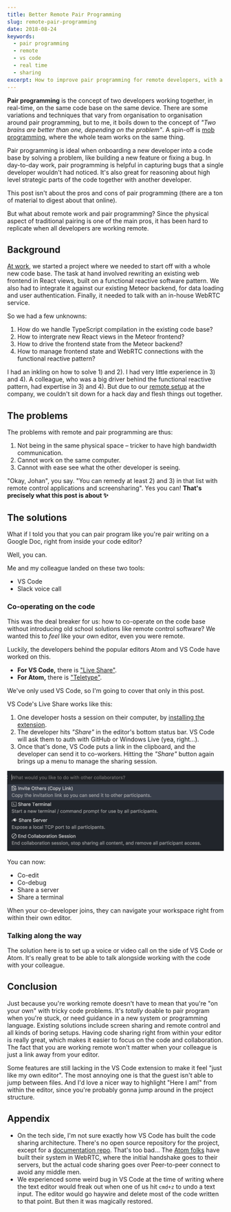 ```yaml
---
title: Better Remote Pair Programming
slug: remote-pair-programming
date: 2018-08-24
keywords:
  - pair programming
  - remote
  - vs code
  - real time
  - sharing
excerpt: How to improve pair programming for remote developers, with a few simple tools.
---
```


**Pair programming** is the concept of two developers working together, in real-time, on the same
code base on the same device. There are some variations and techniques that vary from organisation
to organisation around pair programming, but to me, it boils down to the concept of _"Two brains are
better than one, depending on the problem"_. A spin-off is
[mob programming](https://en.wikipedia.org/wiki/Mob_programming), where the whole team works on the
same thing.

Pair programming is ideal when onboarding a new developer into a code base by solving a problem,
like building a new feature or fixing a bug. In day-to-day work, pair programming is helpful in
capturing bugs that a single developer wouldn't had noticed. It's also great for reasoning about
high level strategic parts of the code together with another developer.

This post isn't about the pros and cons of pair programming (there are a ton of material to digest
about that online).

But what about remote work and pair programming? Since the physical aspect of traditional pairing is
one of the main pros, it has been hard to replicate when all developers are working remote.

## Background

[At work](http://lookback.io), we started a project where we needed to start off with a whole new
code base. The task at hand involved rewriting an existing web frontend in React views, built on a
functional reactive software pattern. We also had to integrate it against our existing Meteor
backend, for data loading and user authentication. Finally, it needed to talk with an in-house
WebRTC service.

So we had a few unknowns:

1. How do we handle TypeScript compilation in the existing code base?
2. How to intergrate new React views in the Meteor frontend?
3. How to drive the frontend state from the Meteor backend?
4. How to manage frontend state and WebRTC connections with the functional reactive pattern?

I had an inkling on how to solve 1) and 2). I had very little experience in 3) and 4). A colleague,
who was a big driver behind the functional reactive pattern, had expertise in 3) and 4). But due to
our [remote setup](/writings/intimate-remote-work/) at the company, we couldn't sit down for a hack
day and flesh things out together.

## The problems

The problems with remote and pair programming are thus:

1. Not being in the same physical space – tricker to have high bandwidth communication.
2. Cannot work on the same computer.
3. Cannot with ease see what the other developer is seeing.

"Okay, Johan", you say. "You can remedy at least 2) and 3) in that list with remote control
applications and screensharing". Yes you can! **That's precisely what this post is about ✨**

## The solutions

What if I told you that you can pair program like you're pair writing on a Google Doc, right from
inside your code editor?

Well, you can.

Me and my colleague landed on these two tools:

- VS Code
- Slack voice call

### Co-operating on the code

This was the deal breaker for us: how to co-operate on the code base without introducing old school
solutions like remote control software? We wanted this to _feel_ like your own editor, even you were
remote.

Luckily, the developers behind the popular editors Atom and VS Code have worked on this.

- **For VS Code,** there is
  ["Live Share"](https://marketplace.visualstudio.com/items?itemName=MS-vsliveshare.vsliveshare).
- **For Atom,** there is ["Teletype"](https://teletype.atom.io/).

We've only used VS Code, so I'm going to cover that only in this post.

VS Code's Live Share works like this:

1. One developer hosts a session on their computer, by
   [installing the extension](https://marketplace.visualstudio.com/items?itemName=MS-vsliveshare.vsliveshare).
2. The developer hits _"Share"_ in the editor's bottom status bar. VS Code will ask them to auth
   with GitHub or Windows Live (yea, right…).
3. Once that's done, VS Code puts a link in the clipboard, and the developer can send it to
   co-workers. Hitting the _"Share"_ button again brings up a menu to manage the sharing session.

<img src="/assets/posts/vs-code-share.png" alt="VS Code" style="width: 600px">

You can now:

- Co-edit
- Co-debug
- Share a server
- Share a terminal

When your co-developer joins, they can navigate your workspace right from within their own editor.

### Talking along the way

The solution here is to set up a voice or video call on the side of VS Code or Atom. It's really
great to be able to talk alongside working with the code with your colleague.

## Conclusion

Just because you're working remote doesn't have to mean that you're "on your own" with tricky code
problems. It's _totally_ doable to pair program when you're stuck, or need guidance in a new system
or programming language. Existing solutions include screen sharing and remote control and all kinds
of boring setups. Having code sharing right from within your editor is really great, which makes it
easier to focus on the code and collaboration. The fact that you are working remote won't matter
when your colleague is just a link away from your editor.

Some features are still lacking in the VS Code extension to make it feel "just like my own editor".
The most annoying one is that the guest isn't able to jump between files. And I'd love a nicer way
to highlight "Here I am!" from within the editor, since you're probably gonna jump around in the
project structure.

## Appendix

- On the tech side, I'm not sure exactly how VS Code has built the code sharing architecture.
  There's no open source repository for the project, except for a
  [documentation repo](https://github.com/MicrosoftDocs/live-share). That's too bad… The
  [Atom folks](https://teletype.atom.io/) have built their system in WebRTC, where the initial
  handshake goes to their servers, but the actual code sharing goes over Peer-to-peer connect to
  avoid any middle men.
- We experienced some weird bug in VS Code at the time of writing where the text editor would freak
  out when one of us hit `cmd+z` to undo a text input. The editor would go haywire and delete most
  of the code written to that point. But then it was magically restored.
